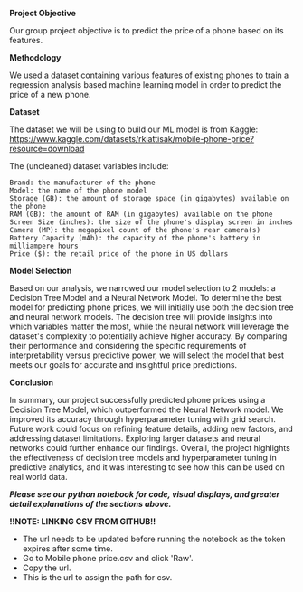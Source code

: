 **Project Objective**

Our group project objective is to predict the price of a phone based on its features.

**Methodology**

We used a dataset containing various features of existing phones to train a regression analysis based machine learning model in order to predict the price of a new phone.

**Dataset**

The dataset we will be using to build our ML model is from Kaggle: https://www.kaggle.com/datasets/rkiattisak/mobile-phone-price?resource=download

The (uncleaned) dataset variables include:

    Brand: the manufacturer of the phone
    Model: the name of the phone model
    Storage (GB): the amount of storage space (in gigabytes) available on the phone
    RAM (GB): the amount of RAM (in gigabytes) available on the phone
    Screen Size (inches): the size of the phone's display screen in inches
    Camera (MP): the megapixel count of the phone's rear camera(s)
    Battery Capacity (mAh): the capacity of the phone's battery in milliampere hours
    Price ($): the retail price of the phone in US dollars

**Model Selection**

Based on our analysis, we narrowed our model selection to 2 models: a Decision Tree Model and a Neural Network Model. To determine the best model for predicting phone prices, we will initially use both the decision tree and neural network models. The decision tree will provide insights into which variables matter the most, while the neural network will leverage the dataset's complexity to potentially achieve higher accuracy. By comparing their performance and considering the specific requirements of interpretability versus predictive power, we will select the model that best meets our goals for accurate and insightful price predictions.

**Conclusion**

In summary, our project successfully predicted phone prices using a Decision Tree Model, which outperformed the Neural Network model. We improved its accuracy through hyperparameter tuning with grid search. Future work could focus on refining feature details, adding new factors, and addressing dataset limitations. Exploring larger datasets and neural networks could further enhance our findings. Overall, the project highlights the effectiveness of decision tree models and hyperparameter tuning in predictive analytics, and it was interesting to see how this can be used on real world data.

**_Please see our python notebook for code, visual displays, and greater detail explanations of the sections above._**

**!!NOTE: LINKING CSV FROM GITHUB!!**
- The url needs to be updated before running the notebook as the token expires after some time.
- Go to Mobile phone price.csv and click 'Raw'.
- Copy the url.
- This is the url to assign the path for csv.
